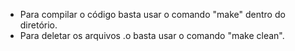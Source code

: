 - Para compilar o código basta usar o comando "make" dentro do diretório.
- Para deletar os arquivos .o basta usar o comando "make clean".